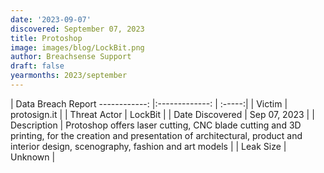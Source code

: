 ```yaml
---
date: '2023-09-07'
discovered: September 07, 2023
title: Protoshop
image: images/blog/LockBit.png
author: Breachsense Support
draft: false
yearmonths: 2023/september
---
```



| Data Breach Report
------------:     |:-------------:    | :-----:|
| Victim      | protosign.it      | 
| Threat Actor      | LockBit      | 
| Date Discovered      | Sep 07, 2023      | 
| Description      | Protoshop offers laser cutting, CNC blade cutting and 3D printing, for the creation and presentation of architectural, product and interior design, scenography, fashion and art models      | 
| Leak Size      | Unknown      | 

